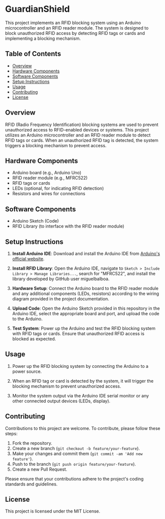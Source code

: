 # GuardianShield 

This project implements an RFID blocking system using an Arduino microcontroller and an RFID reader module. The system is designed to block unauthorized RFID access by detecting RFID tags or cards and implementing a blocking mechanism.

## Table of Contents
- [Overview](#overview)
- [Hardware Components](#hardware-components)
- [Software Components](#software-components)
- [Setup Instructions](#setup-instructions)
- [Usage](#usage)
- [Contributing](#contributing)
- [License](#license)

## Overview

RFID (Radio Frequency Identification) blocking systems are used to prevent unauthorized access to RFID-enabled devices or systems. This project utilizes an Arduino microcontroller and an RFID reader module to detect RFID tags or cards. When an unauthorized RFID tag is detected, the system triggers a blocking mechanism to prevent access.

## Hardware Components

- Arduino board (e.g., Arduino Uno)
- RFID reader module (e.g., MFRC522)
- RFID tags or cards
- LEDs (optional, for indicating RFID detection)
- Resistors and wires for connections

## Software Components

- Arduino Sketch (Code)
- RFID Library (to interface with the RFID reader module)

## Setup Instructions

1. **Install Arduino IDE**: Download and install the Arduino IDE from [Arduino's official website](https://www.arduino.cc/en/software).

2. **Install RFID Library**: Open the Arduino IDE, navigate to `Sketch > Include Library > Manage Libraries...`, search for "MFRC522", and install the library developed by GitHub user miguelbalboa.

3. **Hardware Setup**: Connect the Arduino board to the RFID reader module and any additional components (LEDs, resistors) according to the wiring diagram provided in the project documentation.

4. **Upload Code**: Open the Arduino Sketch provided in this repository in the Arduino IDE, select the appropriate board and port, and upload the code to the Arduino.

5. **Test System**: Power up the Arduino and test the RFID blocking system with RFID tags or cards. Ensure that unauthorized RFID access is blocked as expected.

## Usage

1. Power up the RFID blocking system by connecting the Arduino to a power source.

2. When an RFID tag or card is detected by the system, it will trigger the blocking mechanism to prevent unauthorized access.

3. Monitor the system output via the Arduino IDE serial monitor or any other connected output devices (LEDs, display).

## Contributing

Contributions to this project are welcome. To contribute, please follow these steps:

1. Fork the repository.
2. Create a new branch (`git checkout -b feature/your-feature`).
3. Make your changes and commit them (`git commit -am 'Add new feature'`).
4. Push to the branch (`git push origin feature/your-feature`).
5. Create a new Pull Request.

Please ensure that your contributions adhere to the project's coding standards and guidelines.

## License

This project is licensed under the MIT License.
